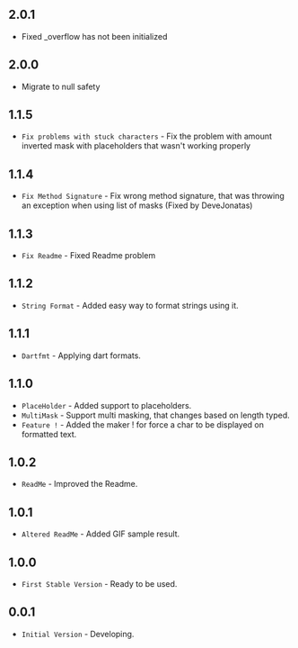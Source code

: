 ## 2.0.1

* Fixed _overflow has not been initialized

## 2.0.0

* Migrate to null safety

## 1.1.5

* `Fix problems with stuck characters` - Fix the problem with amount inverted mask with placeholders that wasn't working properly

## 1.1.4

* `Fix Method Signature` - Fix wrong method signature, that was throwing an exception when using list of masks (Fixed by DeveJonatas)

## 1.1.3

* `Fix Readme` - Fixed Readme problem

## 1.1.2

* `String Format` - Added easy way to format strings using it.

## 1.1.1

* `Dartfmt` - Applying dart formats.

## 1.1.0

* `PlaceHolder` - Added support to placeholders.
* `MultiMask` - Support multi masking, that changes based on length typed.
* `Feature !` - Added the maker ! for force a char to be displayed on formatted text.

## 1.0.2

* `ReadMe` - Improved the Readme.

## 1.0.1

* `Altered ReadMe` - Added GIF sample result.

## 1.0.0

* `First Stable Version` - Ready to be used.

## 0.0.1

* `Initial Version` - Developing.
